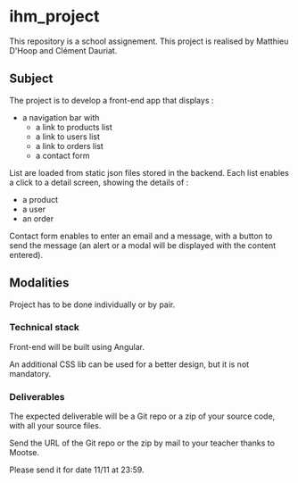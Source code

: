 # ihm_project

This repository is a school assignement.
This project is realised by Matthieu D'Hoop and Clément Dauriat.

## Subject

The project is to develop a front-end app that displays :
- a navigation bar with 
  - a link to products list
  - a link to users list
  - a link to orders list
  - a contact form

List are loaded from static json files stored in the backend.
Each list enables a click to a detail screen, showing the details of :
- a product
- a user
- an order

Contact form enables to enter an email and a message, with a button to send the message (an alert or a modal will be displayed with the content entered).

## Modalities

Project has to be done individually or by pair. 

### Technical stack

Front-end will be built using Angular.

An additional CSS lib can be used for a better design, but it is not mandatory.

### Deliverables

The expected deliverable will be a Git repo or a zip of your source code, with all your source files.

Send the URL of the Git repo or the zip by mail to your teacher thanks to Mootse.

Please send it for date 11/11 at 23:59.

